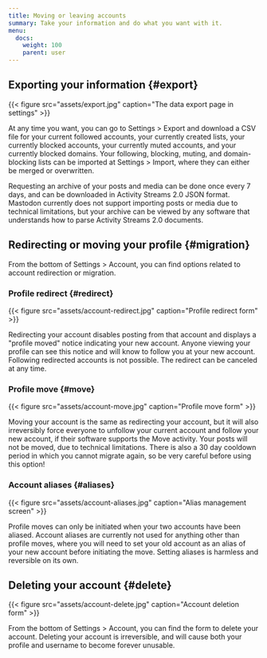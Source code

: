 ```yaml
---
title: Moving or leaving accounts
summary: Take your information and do what you want with it.
menu:
  docs:
    weight: 100
    parent: user
---
```


## Exporting your information {#export}

{{< figure src="assets/export.jpg" caption="The data export page in settings" >}}

At any time you want, you can go to Settings &gt; Export and download a CSV file for your current followed accounts, your currently created lists, your currently blocked accounts, your currently muted accounts, and your currently blocked domains. Your following, blocking, muting, and domain-blocking lists can be imported at Settings &gt; Import, where they can either be merged or overwritten.

Requesting an archive of your posts and media can be done once every 7 days, and can be downloaded in Activity Streams 2.0 JSON format. Mastodon currently does not support importing posts or media due to technical limitations, but your archive can be viewed by any software that understands how to parse Activity Streams 2.0 documents.

## Redirecting or moving your profile {#migration}

From the bottom of Settings &gt; Account, you can find options related to account redirection or migration.

### Profile redirect {#redirect}

{{< figure src="assets/account-redirect.jpg" caption="Profile redirect form" >}}

Redirecting your account disables posting from that account and displays a "profile moved" notice indicating your new account. Anyone viewing your profile can see this notice and will know to follow you at your new account. Following redirected accounts is not possible. The redirect can be canceled at any time.

### Profile move {#move}

{{< figure src="assets/account-move.jpg" caption="Profile move form" >}}

Moving your account is the same as redirecting your account, but it will also irreversibly force everyone to unfollow your current account and follow your new account, if their software supports the Move activity. Your posts will not be moved, due to technical limitations. There is also a 30 day cooldown period in which you cannot migrate again, so be very careful before using this option!

### Account aliases {#aliases}

{{< figure src="assets/account-aliases.jpg" caption="Alias management screen" >}}

Profile moves can only be initiated when your two accounts have been aliased. Account aliases are currently not used for anything other than profile moves, where you will need to set your old account as an alias of your new account before initiating the move. Setting aliases is harmless and reversible on its own.

## Deleting your account {#delete}

{{< figure src="assets/account-delete.jpg" caption="Account deletion form" >}}

From the bottom of Settings &gt; Account, you can find the form to delete your account. Deleting your account is irreversible, and will cause both your profile and username to become forever unusable.
